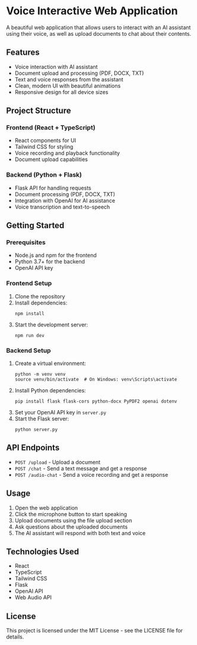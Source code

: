 
# Voice Interactive Web Application

A beautiful web application that allows users to interact with an AI assistant using their voice, as well as upload documents to chat about their contents.

## Features

- Voice interaction with AI assistant
- Document upload and processing (PDF, DOCX, TXT)
- Text and voice responses from the assistant
- Clean, modern UI with beautiful animations
- Responsive design for all device sizes

## Project Structure

### Frontend (React + TypeScript)
- React components for UI
- Tailwind CSS for styling
- Voice recording and playback functionality
- Document upload capabilities

### Backend (Python + Flask)
- Flask API for handling requests
- Document processing (PDF, DOCX, TXT)
- Integration with OpenAI for AI assistance
- Voice transcription and text-to-speech

## Getting Started

### Prerequisites

- Node.js and npm for the frontend
- Python 3.7+ for the backend
- OpenAI API key

### Frontend Setup

1. Clone the repository
2. Install dependencies:
   ```
   npm install
   ```
3. Start the development server:
   ```
   npm run dev
   ```

### Backend Setup

1. Create a virtual environment:
   ```
   python -m venv venv
   source venv/bin/activate  # On Windows: venv\Scripts\activate
   ```
2. Install Python dependencies:
   ```
   pip install flask flask-cors python-docx PyPDF2 openai dotenv
   ```
3. Set your OpenAI API key in `server.py`
4. Start the Flask server:
   ```
   python server.py
   ```

## API Endpoints

- `POST /upload` - Upload a document
- `POST /chat` - Send a text message and get a response
- `POST /audio-chat` - Send a voice recording and get a response

## Usage

1. Open the web application
2. Click the microphone button to start speaking
3. Upload documents using the file upload section
4. Ask questions about the uploaded documents
5. The AI assistant will respond with both text and voice

## Technologies Used

- React
- TypeScript
- Tailwind CSS
- Flask
- OpenAI API
- Web Audio API

## License

This project is licensed under the MIT License - see the LICENSE file for details.
